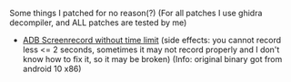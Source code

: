 Some things I patched for no reason(?) (For all patches I use ghidra decompiler, and ALL patches are tested by me)
- [ADB Screenrecord without time limit](screenrecord) (side effects: you cannot record less <= 2 seconds, sometimes it may not record properly and I don't know how to fix it, so it may be broken) (Info: original binary got from android 10 x86)
